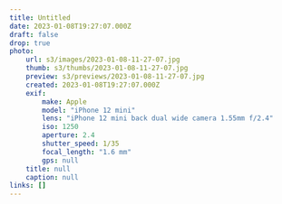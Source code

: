 ```yaml
---
title: Untitled
date: 2023-01-08T19:27:07.000Z
draft: false
drop: true
photo:
    url: s3/images/2023-01-08-11-27-07.jpg
    thumb: s3/thumbs/2023-01-08-11-27-07.jpg
    preview: s3/previews/2023-01-08-11-27-07.jpg
    created: 2023-01-08T19:27:07.000Z
    exif:
        make: Apple
        model: "iPhone 12 mini"
        lens: "iPhone 12 mini back dual wide camera 1.55mm f/2.4"
        iso: 1250
        aperture: 2.4
        shutter_speed: 1/35
        focal_length: "1.6 mm"
        gps: null
    title: null
    caption: null
links: []
---
```

